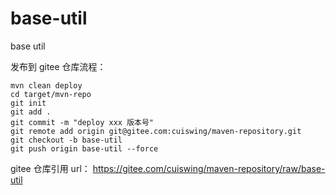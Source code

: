# base-util
base util

发布到 gitee 仓库流程：
```
mvn clean deploy
cd target/mvn-repo
git init
git add .
git commit -m "deploy xxx 版本号"
git remote add origin git@gitee.com:cuiswing/maven-repository.git
git checkout -b base-util
git push origin base-util --force
```

gitee 仓库引用 url：
https://gitee.com/cuiswing/maven-repository/raw/base-util
